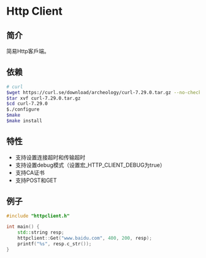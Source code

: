# Http Client

## 简介

简易Http客戶端。

## 依赖

```bash
# curl
$wget https://curl.se/download/archeology/curl-7.29.0.tar.gz --no-check-certificate
$tar xvf curl-7.29.0.tar.gz
$cd curl-7.29.0
$./configure
$make
$make install
```

## 特性

* 支持设置连接超时和传输超时
* 支持设置debug模式（设置宏_HTTP_CLIENT_DEBUG为true）
* 支持CA证书
* 支持POST和GET

## 例子

```c++
#include "httpclient.h"

int main() {
    std::string resp;
    httpclient::Get("www.baidu.com", 400, 200, resp);
    printf("%s", resp.c_str());
}
```
